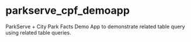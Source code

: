 # parkserve_cpf_demoapp
ParkServe + City Park Facts Demo App to demonstrate related table query using related table queries.
